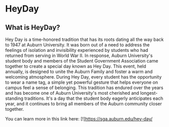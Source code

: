# HeyDay

## What is HeyDay?
Hey Day is a time-honored tradition that has its roots dating all the way back to 1947 at Auburn University. It was born out of a need to address the feelings of isolation and invisibility experienced by students who had returned from serving in World War II. In response, Auburn University's student body and members of the Student Government Association came together to create a special day known as Hey Day. This event, held annually, is designed to unite the Auburn Family and foster a warm and welcoming atmosphere. During Hey Day, every student has the opportunity to wear a name tag, a simple yet powerful gesture that helps everyone on campus feel a sense of belonging. This tradition has endured over the years and has become one of Auburn University's most cherished and longest-standing traditions. It's a day that the student body eagerly anticipates each year, and it continues to bring all members of the Auburn community closer together.

You can learn more in this link here:
[!]https://sga.auburn.edu/hey-day/
